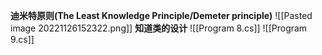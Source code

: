 **迪米特原则(The Least Knowledge Principle/Demeter principle)**
![[Pasted image 20221126152322.png]]
**知道类的设计**
![[Program 8.cs]]
![[Program 9.cs]]
